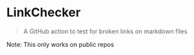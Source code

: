 # LinkChecker
> A GitHub action to test for broken links on markdown files

Note: This only works on public repos
